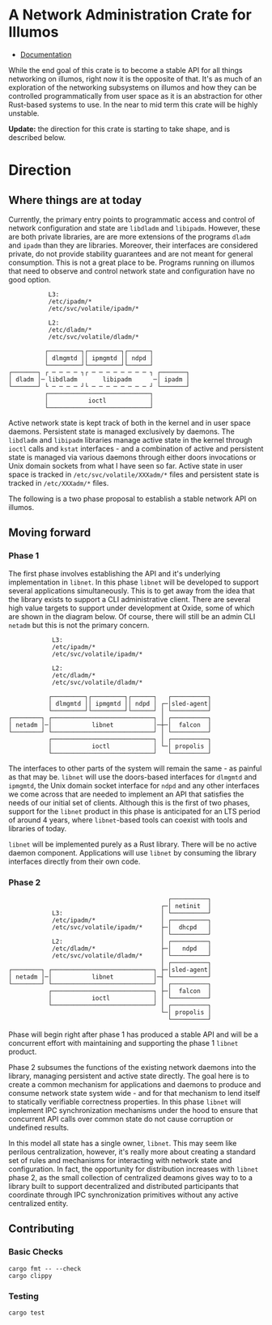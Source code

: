 # A Network Administration Crate for Illumos

- [Documentation](https://oxidecomputer.github.io/netadm-sys/netadm_sys/index.html)

While the end goal of this crate is to become a stable API for all things
networking on illumos, right now it is the opposite of that. It's as much of an
exploration of the networking subsystems on illumos and how they can be
controlled programmatically from user space as it is an abstraction for other
Rust-based systems to use. In the near to mid term this crate will be highly
unstable.

**Update:** the direction for this crate is starting to take shape, and is
described below.

# Direction

## Where things are at today

Currently, the primary entry points to programmatic access and control of network
configuration and state are `libdladm` and `libipadm`. However, these are both
private libraries, are are more extensions of the programs `dladm` and `ipadm`
than they are libraries. Moreover, their interfaces are considered private, do
not provide stability guarantees and are not meant for general consumption. This
is not a great place to be. Programs running on illumos that need to observe and
control network state and configuration have no good option.

```
           L3:
           /etc/ipadm/*
           /etc/svc/volatile/ipadm/*

           L2:
           /etc/dladm/*
           /etc/svc/volatile/dladm/*

          ┌─────────┐┌─────────┐┌──────┐
          │ dlmgmtd ││ ipmgmtd ││ ndpd │
          └─────────┘└─────────┘└──────┘
┌───────┐ ┌ ─ ─ ─ ─ ┐┌ ─ ─ ─ ─ ─ ─ ─ ─ ┐ ┌───────┐
│ dladm │─ libdladm       libipadm      ─│ ipadm │
└───────┘ └ ─ ─ ─ ─ ┘└ ─ ─ ─ ─ ─ ─ ─ ─ ┘ └───────┘
          ┌────────────────────────────┐
          │           ioctl            │
          └────────────────────────────┘
```

Active network state is kept track of both in the kernel and in user space
daemons. Persistent state is managed exclusively by daemons. The `libdladm` and
`libipadm` libraries manage active state in the kernel through `ioctl` calls and
`kstat` interfaces - and a combination of active and persistent state is managed
via various daemons through either doors invocations or Unix domain sockets from
what I have seen so far. Active state in user space is tracked in
`/etc/svc/volatile/XXXadm/*` files and persistent state is tracked in
`/etc/XXXadm/*` files.

The following is a two phase proposal to establish a stable network API on
illumos.

## Moving forward

### Phase 1

The first phase involves establishing the API and it's underlying implementation
in `libnet`. In this phase `libnet` will be developed to support several
applications simultaneously. This is to get away from the idea that the library
exists to support a CLI administrative client. There are several high value
targets to support under development at Oxide, some of which are shown in the
diagram below. Of course, there will still be an admin CLI `netadm` but this is
not the primary concern.

```
            L3:
            /etc/ipadm/*
            /etc/svc/volatile/ipadm/*

            L2:
            /etc/dladm/*
            /etc/svc/volatile/dladm/*

           ┌─────────┐┌─────────┐┌──────┐   ┌──────────┐
           │ dlmgmtd ││ ipmgmtd ││ ndpd │ ┌─│sled-agent│
           └─────────┘└─────────┘└──────┘ │ └──────────┘
┌────────┐ ┌────────────────────────────┐ │ ┌──────────┐
│ netadm │─│           libnet           │─┼─│  falcon  │
└────────┘ └────────────────────────────┘ │ └──────────┘
           ┌────────────────────────────┐ │ ┌──────────┐
           │           ioctl            │ └─│ propolis │
           └────────────────────────────┘   └──────────┘
```

The interfaces to other parts of the system will remain the same - as painful as
that may be. `libnet` will use the doors-based interfaces for `dlmgmtd` and
`ipmgmtd`, the Unix domain socket interface for `ndpd` and any other interfaces
we come across that are needed to implement an API that satisfies the needs of
our initial set of clients. Although this is the first of two phases, support
for the `libnet` product in this phase is anticipated for an LTS period of
around 4 years, where `libnet`-based tools can coexist with tools and libraries of
today.

`libnet` will be implemented purely as a Rust library. There will be no active
daemon component. Applications will use `libnet` by consuming the library
interfaces directly from their own code.

### Phase 2

```
                                            ┌──────────┐
                                          ┌─│ netinit  │
            L3:                           │ └──────────┘
            /etc/ipadm/*                  │ ┌──────────┐
            /etc/svc/volatile/ipadm/*     ├─│  dhcpd   │
                                          │ └──────────┘
            L2:                           │ ┌──────────┐
            /etc/dladm/*                  ├─│   ndpd   │
            /etc/svc/volatile/dladm/*     │ └──────────┘
                                          │ ┌──────────┐
┌────────┐ ┌────────────────────────────┐ ├─│sled-agent│
│ netadm │─│           libnet           │─┤ └──────────┘
└────────┘ └────────────────────────────┘ │ ┌──────────┐
           ┌────────────────────────────┐ ├─│  falcon  │
           │           ioctl            │ │ └──────────┘
           └────────────────────────────┘ │ ┌──────────┐
                                          └─│ propolis │
                                            └──────────┘
```

Phase will begin right after phase 1 has produced a stable API and will be a
concurrent effort with maintaining and supporting the phase 1 `libnet` product.

Phase 2 subsumes the functions of the existing network daemons into the library,
managing persistent and active state directly. The goal here is to create a
common mechanism for applications and daemons to produce and consume network
state system wide - and for that mechanism to lend itself to statically
verifiable correctness properties. In this phase `libnet` will implement IPC
synchronization mechanisms under the hood to ensure that concurrent API calls
over common state do not cause corruption or undefined results.

In this model all state has a single owner, `libnet`.  This may seem like
perilous centralization, however, it's really more about creating a standard set
of rules and mechanisms for interacting with network state and configuration. In
fact, the opportunity for distribution increases with `libnet` phase 2, as the
small collection of centralized deamons gives way to to a library built to
support decentralized and distributed participants that coordinate through IPC
synchronization primitives without any active centralized entity.

## Contributing

### Basic Checks

```
cargo fmt -- --check
cargo clippy
```

### Testing

```
cargo test
```
